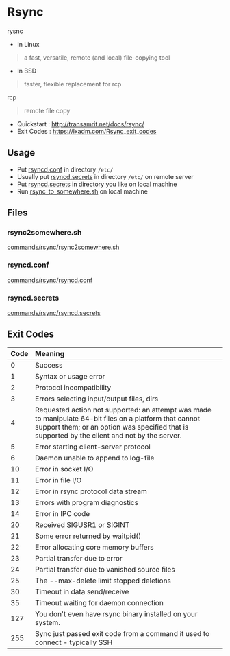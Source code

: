 # Rsync

rysnc

- In Linux

> a fast, versatile, remote (and local) file-copying tool

- In BSD

> faster, flexible replacement for rcp

rcp

> remote file copy

- Quickstart : http://transamrit.net/docs/rsync/
- Exit Codes : https://lxadm.com/Rsync_exit_codes

## Usage

- Put [rsyncd.conf](#rsyncdconf) in directory `/etc/`
- Usually put [rsyncd.secrets](#rsyncdsecrets) in directory `/etc/` on remote server
- Put [rsyncd.secrets](#rsyncdsecrets) in directory you like on local machine
- Run [rsync_to_somewhere.sh](#rsync2somewheresh) on local machine

## Files

### rsync2somewhere.sh

[commands/rsync/rsync2somewhere.sh](./rsync2somewhere.sh ':include :type=code bash')

### rsyncd.conf

[commands/rsync/rsyncd.conf](./rsyncd.conf ':include :type=code bash')

### rsyncd.secrets

[commands/rsync/rsyncd.secrets](./rsyncd.secrets ':include :type=code bash')

## Exit Codes

|Code|Meaning|
|:-|:-|
|0|Success|
|1|Syntax or usage error|
|2|Protocol incompatibility|
|3|Errors selecting input/output files, dirs|
|4|Requested  action not supported: an attempt was made to manipulate 64-bit files on a platform that cannot support them; or an option was specified that is supported by the client and not by the server.|
|5|Error starting client-server protocol|
|6|Daemon unable to append to log-file|
|10|Error in socket I/O|
|11|Error in file I/O|
|12|Error in rsync protocol data stream|
|13|Errors with program diagnostics|
|14|Error in IPC code|
|20|Received SIGUSR1 or SIGINT|
|21|Some error returned by waitpid()|
|22|Error allocating core memory buffers|
|23|Partial transfer due to error|
|24|Partial transfer due to vanished source files|
|25|The --max-delete limit stopped deletions|
|30|Timeout in data send/receive|
|35|Timeout waiting for daemon connection|
|127|You don't even have rsync binary installed on your system.|
|255|Sync just passed exit code from a command it used to connect - typically SSH|
